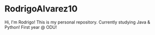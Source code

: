 # RodrigoAlvarez10
Hi, I'm Rodrigo! This is my personal repository.
Currently studying Java & Python!
First year @ ODU!
